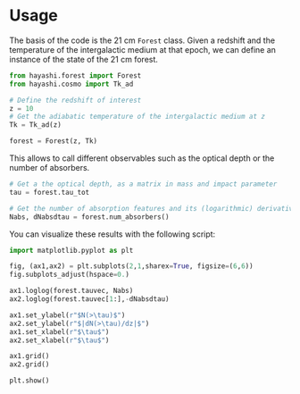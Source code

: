 # Usage

The basis of the code is the 21 cm `Forest` class. Given a redshift and the temperature of the intergalactic medium at that epoch, we can define an instance of the state of the 21 cm forest.

```py
from hayashi.forest import Forest
from hayashi.cosmo import Tk_ad

# Define the redshift of interest
z = 10
# Get the adiabatic temperature of the intergalactic medium at z
Tk = Tk_ad(z)

forest = Forest(z, Tk)
```

This allows to call different observables such as the optical depth or the number of absorbers.

```py
# Get a the optical depth, as a matrix in mass and impact parameter
tau = forest.tau_tot

# Get the number of absorption features and its (logarithmic) derivative with respect to tau
Nabs, dNabsdtau = forest.num_absorbers()
```

You can visualize these results with the following script:

```python
import matplotlib.pyplot as plt

fig, (ax1,ax2) = plt.subplots(2,1,sharex=True, figsize=(6,6))
fig.subplots_adjust(hspace=0.)

ax1.loglog(forest.tauvec, Nabs)
ax2.loglog(forest.tauvec[1:],-dNabsdtau)

ax1.set_ylabel(r"$N(>\tau)$")
ax2.set_ylabel(r"$|dN(>\tau)/dz|$")
ax1.set_xlabel(r"$\tau$")
ax2.set_xlabel(r"$\tau$")

ax1.grid()
ax2.grid()

plt.show()
```